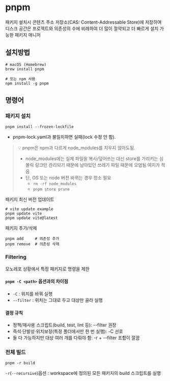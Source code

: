 # pnpm

패키지 설치시 콘텐츠 주소 저장소(CAS: Content-Addressable Store)에 저장하여 디스크 공간은 프로젝트와 의존성의 수에 비례하여 더 많이 절약되고 더 빠르게 설치 가능한 패키지 매니저

## 설치방법
```shell
# macOS (Homebrew)
brew install pnpm

# 또는 npm 사용
npm install -g pnpm
```

## 명령어
### 패키지 설치
```shell
pnpm install --frozen-lockfile
```
- pnpm-lock.yaml과 불일치하면 실패(lock 수정 안 함).

> 💡 pnpm은 npm과 다르게 node_modules를 지우지 않아도됨.
> - node_modules에는 실제 파일을 복사/덮어쓰는 대신 store를 가리키는 심볼릭 링크만 관리되기 때문에 남아있던 쓰레기 파일 때문에 오염될 여지가 적음
> - 단, OS 또는 node 버전 바뀌는 경우 청소 필요
>   - `rm -rf node_modules`
>   - `pnpm store prune`

패키지 최신 버전 업데이트
```shell
# vite update example
pnpm update vite
pnpm update vite@latest
```

패키지 추가/삭제
```shell
pnpm add     # 의존성 추가
pnpm remove  # 의존성 삭제
```

### Filtering
모노레포 상황에서 특정 패키지로 명령을 제한

#### `pnpm -C <path>` 옵션과의 차이점
- `-C` : 위치를 바꿔 실행
- `--filter` : 위치는 그대로 두고 대상만 골라 실행

#### 결정 규칙
- 정책/재사용 스크립트(build, test, lint 등): --filter 권장
- 즉석·단발성·위치보정(특정 폴더에서만 한 번 실행): -C 선호
- 둘 다 가능하지만 대상 여러 개를 다뤄야 함: -r + --filter 조합이 깔끔

### 전체 빌드
```
pnpm -r build
```
`-r`(`--recursive`)옵션 : workspace에 정의된 모든 패키지의 build 스크립트를 실행